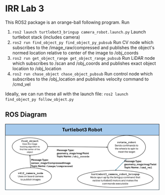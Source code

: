 # IRR Lab 3
This ROS2 package is an orange-ball following program. Run
1. `ros2 launch turtlebot3_bringup camera_robot.launch.py` Launch turtlebot stack (includes camera)
2. `ros2 run find_object_py find_object_py_pubsub` Run CV node which subscribes to the /image_raw/compressed and publishes the object's normed location relative to center of the image to /obj_coords
4. `ros2 run get_object_range get_object_range_pubsub` Run LiDAR node which subscribes to /scan and /obj_coords and publishes exact object location to /obj_location
5. `ros2 run chase_object chase_object_pubsub` Run control node which subscribes to the /obj_location and publishes velocity command to /cmd_vel

Ideally, we can run these all with the launch file:
`ros2 launch find_object_py follow_object.py`

## ROS Diagram
![rosdiagram](rqt_graph.png)
